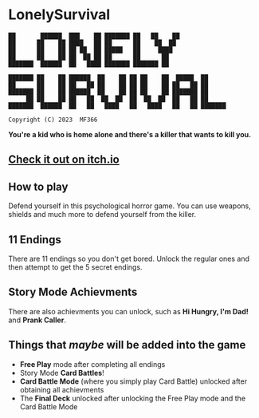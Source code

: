 # LonelySurvival
```
██       ██████  ███    ██ ███████ ██   ██    ██              
██      ██    ██ ████   ██ ██      ██    ██  ██               
██      ██    ██ ██ ██  ██ █████   ██     ████                
██      ██    ██ ██  ██ ██ ██      ██      ██                 
███████  ██████  ██   ████ ███████ ███████ ██                         
                                                              
███████ ██    ██ ██████  ██    ██ ██ ██    ██  █████  ██      
██      ██    ██ ██   ██ ██    ██ ██ ██    ██ ██   ██ ██      
███████ ██    ██ ██████  ██    ██ ██ ██    ██ ███████ ██      
     ██ ██    ██ ██   ██  ██  ██  ██  ██  ██  ██   ██ ██      
███████  ██████  ██   ██   ████   ██   ████   ██   ██ ███████ 

Copyright (C) 2023  MF366
```

**You're a kid who is home alone and there's a killer that wants to kill you.**

## [Check it out on itch.io](https://mf366.itch.io/lonelysurvival)

## How to play
Defend yourself in this psychological horror game. You can use weapons, shields and much more to defend yourself from the killer.

## 11 Endings
There are 11 endings so you don't get bored. Unlock the regular ones and then attempt to get the 5 secret endings.

## Story Mode Achievments
There are also achievments you can unlock, such as **Hi Hungry, I'm Dad!** and **Prank Caller**.

## Things that *maybe* will be added into the game
- **Free Play** mode after completing all endings
- Story Mode **Card Battles**!
- **Card Battle Mode** (where you simply play Card Battle) unlocked after obtaining all achievments
- The **Final Deck** unlocked after unlocking the Free Play mode and the Card Battle Mode
